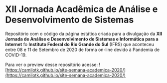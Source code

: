 # XII Jornada Acadêmica de Análise e Desenvolvimento de Sistemas

Repositório com o código da página estática criada para a divulgação da **XII Jornada de Análise e Desenvolvimento de Sistemas e Informática para a Internet** fo **Instituto Federal do Rio Grande do Sul** (IFRS) que aconteceu entre 08 e 11 de Setembro de 2020 de forma on-line devido à Pandemia de COVID-19.

Para ver o preview desse repositório acesse: ![https://camilotk.github.io/site-semana-academica-2020/](https://camilotk.github.io/site-semana-academica-2020/)
